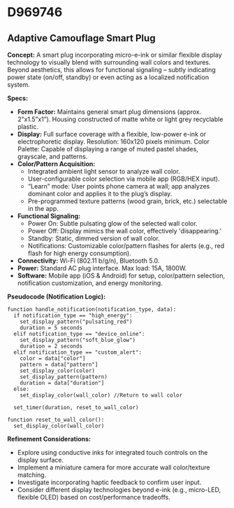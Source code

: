 # D969746

## Adaptive Camouflage Smart Plug

**Concept:** A smart plug incorporating micro-e-ink or similar flexible display technology to visually blend with surrounding wall colors and textures. Beyond aesthetics, this allows for functional signaling – subtly indicating power state (on/off, standby) or even acting as a localized notification system.

**Specs:**

*   **Form Factor:** Maintains general smart plug dimensions (approx. 2”x1.5”x1”). Housing constructed of matte white or light grey recyclable plastic.
*   **Display:** Full surface coverage with a flexible, low-power e-ink or electrophoretic display. Resolution: 160x120 pixels minimum. Color Palette: Capable of displaying a range of muted pastel shades, grayscale, and patterns.
*   **Color/Pattern Acquisition:**
    *   Integrated ambient light sensor to analyze wall color.
    *   User-configurable color selection via mobile app (RGB/HEX input).
    *   “Learn” mode: User points phone camera at wall; app analyzes dominant color and applies it to the plug’s display.
    *   Pre-programmed texture patterns (wood grain, brick, etc.) selectable in the app.
*   **Functional Signaling:**
    *   Power On: Subtle pulsating glow of the selected wall color.
    *   Power Off: Display mimics the wall color, effectively 'disappearing.'
    *   Standby: Static, dimmed version of wall color.
    *   Notifications: Customizable color/pattern flashes for alerts (e.g., red flash for high energy consumption).
*   **Connectivity:** Wi-Fi (802.11 b/g/n), Bluetooth 5.0.
*   **Power:** Standard AC plug interface. Max load: 15A, 1800W.
*   **Software:** Mobile app (iOS & Android) for setup, color/pattern selection, notification customization, and energy monitoring.

**Pseudocode (Notification Logic):**

```
function handle_notification(notification_type, data):
  if notification_type == "high_energy":
    set_display_pattern("pulsating_red")
    duration = 5 seconds
  elif notification_type == "device_online":
    set_display_pattern("soft_blue_glow")
    duration = 2 seconds
  elif notification_type == "custom_alert":
    color = data["color"]
    pattern = data["pattern"]
    set_display_color(color)
    set_display_pattern(pattern)
    duration = data["duration"]
  else:
    set_display_color(wall_color) //Return to wall color
  
  set_timer(duration, reset_to_wall_color)

function reset_to_wall_color():
  set_display_color(wall_color)
```

**Refinement Considerations:**

*   Explore using conductive inks for integrated touch controls on the display surface.
*   Implement a miniature camera for more accurate wall color/texture matching.
*   Investigate incorporating haptic feedback to confirm user input.
*   Consider different display technologies beyond e-ink (e.g., micro-LED, flexible OLED) based on cost/performance tradeoffs.
